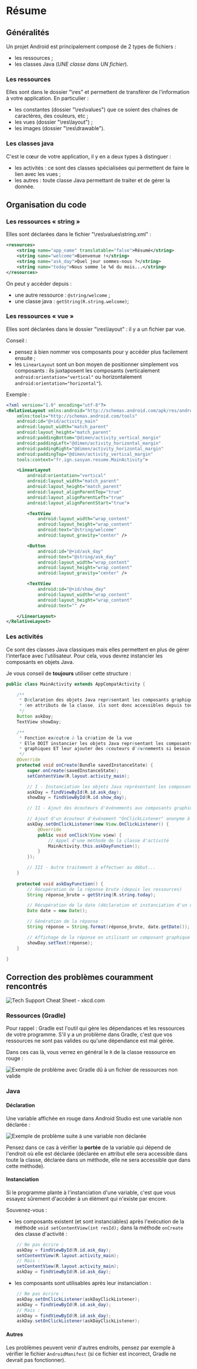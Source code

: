 # Résume

## Généralités

Un projet Android est principalement composé de 2 types de fichiers :
* les ressources ;
* les classes Java (*UNE classe dans UN fichier*).

### Les ressources

Elles sont dans le dossier "\res" et permettent de transférer de l'information à votre application. En particulier :
* les constantes (dossier "\res\values") que ce soient des chaînes de caractères, des couleurs, etc ;
* les vues (dossier "\res\layout") ;
* les images (dossier "\res\drawable").

### Les classes java

C'est le cœur de votre application, il y en a deux types à distinguer :
* les activités : ce sont des classes spécialisées qui permettent de faire le lien avec les vues ;
* les autres : toute classe Java permettant de traiter et de gérer la donnée.

## Organisation du code

### Les ressources « string »

Elles sont déclarées dans le fichier "\res\values\string.xml" :

```xml
<resources>
    <string name="app_name" translatable="false">Résumé</string>
    <string name="welcome">Bienvenue !</string>
    <string name="ask_day">Quel jour sommes-nous ?</string>
    <string name="today">Nous somme le %d du mois...</string>
</resources>
```

On peut y accéder depuis :
* une autre ressource : `@string/welcome` ;
* une classe java : `getString(R.string.welcome)`;

### Les ressources « vue »

Elles sont déclarées dans le dossier "\res\layout\" : il y a un fichier par vue.

Conseil :
* pensez à bien nommer vos composants pour y accéder plus facilement ensuite ;
* les `LinearLayout` sont un bon moyen de positionner simplement vos composants : ils juxtaposent les composants (verticalement `android:orientation="vertical"` ou horizontalement `android:orientation="horizontal"`).

Exemple :
```xml
<?xml version="1.0" encoding="utf-8"?>
<RelativeLayout xmlns:android="http://schemas.android.com/apk/res/android"
    xmlns:tools="http://schemas.android.com/tools"
    android:id="@+id/activity_main"
    android:layout_width="match_parent"
    android:layout_height="match_parent"
    android:paddingBottom="@dimen/activity_vertical_margin"
    android:paddingLeft="@dimen/activity_horizontal_margin"
    android:paddingRight="@dimen/activity_horizontal_margin"
    android:paddingTop="@dimen/activity_vertical_margin"
    tools:context="fr.ign.sasyan.resume.MainActivity">

    <LinearLayout
        android:orientation="vertical"
        android:layout_width="match_parent"
        android:layout_height="match_parent"
        android:layout_alignParentTop="true"
        android:layout_alignParentLeft="true"
        android:layout_alignParentStart="true">

        <TextView
            android:layout_width="wrap_content"
            android:layout_height="wrap_content"
            android:text="@string/welcome"
            android:layout_gravity="center" />

        <Button
            android:id="@+id/ask_day"
            android:text="@string/ask_day"
            android:layout_width="wrap_content"
            android:layout_height="wrap_content"
            android:layout_gravity="center" />

        <TextView
            android:id="@+id/show_day"
            android:layout_width="wrap_content"
            android:layout_height="wrap_content"
            android:text="" />

    </LinearLayout>
</RelativeLayout>
```

### Les activités

Ce sont des classes Java classiques mais elles permettent en plus de gérer l'interface avec l'utilisateur. Pour cela, vous devrez instancier les composants en objets Java.

Je vous conseil de **toujours** utiliser cette structure :

```java
public class MainActivity extends AppCompatActivity {

    /**
     * Déclaration des objets Java représentant les composants graphiques
     * (en attributs de la classe, ils sont donc accessibles depuis toutes les méthodes)
     */
    Button askDay;
    TextView showDay;

    /**
     * Fonction exécutée à la création de la vue
     * Elle DOIT instancier les objets Java représentant les composants
     * graphiques ET leur ajouter des écouteurs d'événements si besoin.
     */
    @Override
    protected void onCreate(Bundle savedInstanceState) {
        super.onCreate(savedInstanceState);
        setContentView(R.layout.activity_main);

        // I - Instanciation les objets Java représentant les composants graphiques
        askDay = findViewById(R.id.ask_day);
        showDay = findViewById(R.id.show_day);

        // II - Ajout des écouteurs d'événements aux composants graphiques représentés par des objets Java

        // Ajout d'un écouteur d'événement "OnClickListener" anonyme à l'objet "Button" askDay représentant le composant "Button" "ask_day"
        askDay.setOnClickListener(new View.OnClickListener() {
            @Override
            public void onClick(View view) {
                // Appel d'une méthode de la classe d'activité
                MainActivity.this.askDayFunction();
            }
        });

        // III - Autre traitement à effectuer au début...
    }
    
    protected void askDayFunction() {
        // Récupération de la réponse brute (depuis les ressources)
        String réponse_brute = getString(R.string.today);

        // Récupération de la date (déclaration et instanciation d'un objet Date)
        Date date = new Date();

        // Génération de la réponse :
        String réponse = String.format(réponse_brute, date.getDate());

        // Affichage de la réponse en utilisant un composant graphique TextView :
        showDay.setText(réponse);
    }

}
```

## Correction des problèmes couramment rencontrés

![Tech Support Cheat Sheet - xkcd.com](https://imgs.xkcd.com/comics/tech_support_cheat_sheet.png "Tech Support Cheat Sheet - xkcd.com")

### Ressources (Gradle)

Pour rappel : Gradle est l'outil qui gère les dépendances et les ressources de votre programme. S'il y a un problème dans Gradle, c'est que vos ressources ne sont pas valides ou qu'une dépendance est mal gérée.

Dans ces cas là, vous verrez en général le `R` de la classe ressource en rouge :

![Exemple de problème avec Gradle dû à un fichier de ressources non valide](screens/1_erreur_r.png "Exemple de problème avec Gradle dû à un fichier de ressources non valide")

### Java

#### Déclaration

Une variable affichée en rouge dans Android Studio est une variable non déclarée :

![Exemple de problème suite à une variable non déclarée](screens/2_erreur_declaration.png "Exemple de problème suite à une variable non déclarée")

Pensez dans ce cas à vérifier la **portée** de la variable qui dépend de l'endroit où elle est déclarée (déclarée en attribut elle sera accessible dans toute la classe, déclarée dans un méthode, elle ne sera accessible que dans cette méthode).

#### Instanciation

Si le programme plante à l'instanciation d'une variable, c'est que vous essayez sûrement d'accéder à un élément qui n'existe par encore.

Souvenez-vous :

* les composants existent (et sont instanciables) après l'exécution de la méthode `void setContentView(int resId);` dans la méthode `onCreate` des classe d'activité :

```java
    // Ne pas écrire :
    askDay = findViewById(R.id.ask_day);
    setContentView(R.layout.activity_main);
    // Mais :
    setContentView(R.layout.activity_main);
    askDay = findViewById(R.id.ask_day);
```

* les composants sont utilisables après leur instanciation :

```java
    // Ne pas écrire :
    askDay.setOnClickListener(askDayClickListener);
    askDay = findViewById(R.id.ask_day);
    // Mais :
    askDay = findViewById(R.id.ask_day);
    askDay.setOnClickListener(askDayClickListener);
```

#### Autres

Les problèmes peuvent venir d'autres endroits, pensez par exemple à vérifier le fichier `AndroidManifest` (si ce fichier est incorrect, Gradle ne devrait pas fonctionner).
